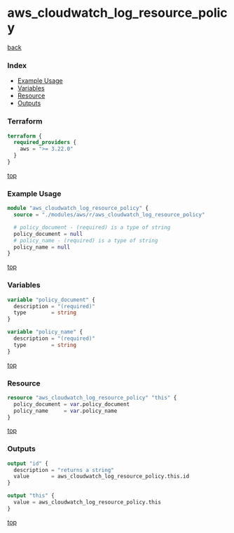 # aws_cloudwatch_log_resource_policy

[back](../aws.md)

### Index

- [Example Usage](#example-usage)
- [Variables](#variables)
- [Resource](#resource)
- [Outputs](#outputs)

### Terraform

```terraform
terraform {
  required_providers {
    aws = ">= 3.22.0"
  }
}
```

[top](#index)

### Example Usage

```terraform
module "aws_cloudwatch_log_resource_policy" {
  source = "./modules/aws/r/aws_cloudwatch_log_resource_policy"

  # policy_document - (required) is a type of string
  policy_document = null
  # policy_name - (required) is a type of string
  policy_name = null
}
```

[top](#index)

### Variables

```terraform
variable "policy_document" {
  description = "(required)"
  type        = string
}

variable "policy_name" {
  description = "(required)"
  type        = string
}
```

[top](#index)

### Resource

```terraform
resource "aws_cloudwatch_log_resource_policy" "this" {
  policy_document = var.policy_document
  policy_name     = var.policy_name
}
```

[top](#index)

### Outputs

```terraform
output "id" {
  description = "returns a string"
  value       = aws_cloudwatch_log_resource_policy.this.id
}

output "this" {
  value = aws_cloudwatch_log_resource_policy.this
}
```

[top](#index)